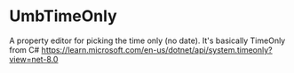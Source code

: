 # UmbTimeOnly
A property editor for picking the time only (no date). It's basically TimeOnly from C# https://learn.microsoft.com/en-us/dotnet/api/system.timeonly?view=net-8.0
